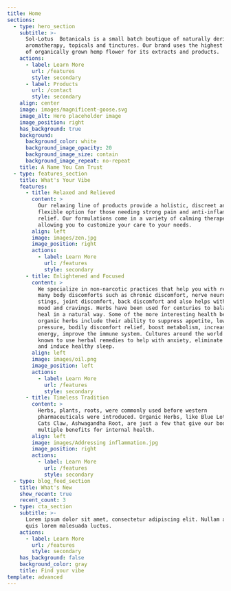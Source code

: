 ```yaml
---
title: Home
sections:
  - type: hero_section
    subtitle: >-
      Sol-Lotus  Botanicals is a small batch boutique of naturally derived
      aromatherapy, topicals and tinctures. Our brand uses the highest quality
      of organically grown hemp flower for its extracts and products.
    actions:
      - label: Learn More
        url: /features
        style: secondary
      - label: Products
        url: /contact
        style: secondary
    align: center
    image: images/magnificent-goose.svg
    image_alt: Hero placeholder image
    image_position: right
    has_background: true
    background:
      background_color: white
      background_image_opacity: 20
      background_image_size: contain
      background_image_repeat: no-repeat
    title: A Name You Can Trust
  - type: features_section
    title: What's Your Vibe
    features:
      - title: Relaxed and Relieved
        content: >
          Our relaxing line of products provide a holistic, discreet and
          flexible option for those needing strong pain and anti-inflammatory
          relief. Our formulations come in a variety of calming therapeutics,
          allowing you to customize your care to your needs.
        align: left
        image: images/zen.jpg
        image_position: right
        actions:
          - label: Learn More
            url: /features
            style: secondary
      - title: Enlightened and Focused
        content: >
          We specialize in non-narcotic practices that help you with relieving
          many body discomforts such as chronic discomfort, nerve neuropathy
          stings, joint discomfort, back discomfort and also helps with your
          mood and cravings. Herbs have been used for centuries to balance and
          heal in a natural way. Some of the more interesting health benefits of
          organic herbs include their ability to suppress appetite, lower blood
          pressure, bodily discomfort relief, boost metabolism, increase sexual
          energy, improve the immune system. Cultures around the world have been
          known to use herbal remedies to help with anxiety, eliminate stress,
          and induce healthy sleep.
        align: left
        image: images/oil.png
        image_position: left
        actions:
          - label: Learn More
            url: /features
            style: secondary
      - title: Timeless Tradition
        content: >
          Herbs, plants, roots, were commonly used before western
          pharmaceuticals were introduced. Organic Herbs, like Blue Lotus, Kava,
          Cats Claw, Ashwagandha Root, are just a few that give our bodies
          multiple benefits for internal health. 
        align: left
        image: images/Addressing inflammation.jpg
        image_position: right
        actions:
          - label: Learn More
            url: /features
            style: secondary
  - type: blog_feed_section
    title: What's New
    show_recent: true
    recent_count: 3
  - type: cta_section
    subtitle: >-
      Lorem ipsum dolor sit amet, consectetur adipiscing elit. Nullam a metus
      quis lorem malesuada luctus.
    actions:
      - label: Learn More
        url: /features
        style: secondary
    has_background: false
    background_color: gray
    title: Find your vibe
template: advanced
---
```

